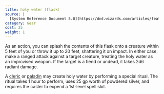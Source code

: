 ```yaml
---
title: holy water (flask)
source: |
  [System Reference Document 5.0](https://dnd.wizards.com/articles/features/systems-reference-document-srd)
category: Gear
cost: 25
weight: 1
---
```


As an action, you can splash the contents of this flask onto a creature within 5 feet of you or throw it up to 20 feet, shattering it on impact. In either case, make a ranged attack against a target creature, treating the holy water as an improvised weapon. If the target is a fiend or undead, it takes 2d6 radiant damage.

A [cleric](/class/cleric/) or [paladin](/class/paladin/) may create holy water by performing a special ritual. The ritual takes 1 hour to perform, uses 25 gp worth of powdered silver, and requires the caster to expend a 1st-level spell slot.
